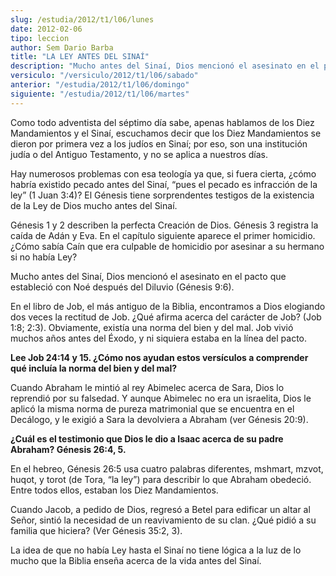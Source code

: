 ```yaml
---
slug: /estudia/2012/t1/l06/lunes
date: 2012-02-06
tipo: leccion
author: Sem Dario Barba
title: "LA LEY ANTES DEL SINAÍ"
description: "Mucho antes del Sinaí, Dios mencionó el asesinato en el pacto que estableció  con Noé después del Diluvio (Gén. 9:6). En el libro de Job, el más antiguo de  la Biblia, encontramos a Dios elogiando dos veces la rectitud de Job. ¿Qué  afirma acerca del carácter de Job? (Job 1:8;..."
versiculo: "/versiculo/2012/t1/l06/sabado"
anterior: "/estudia/2012/t1/l06/domingo"
siguiente: "/estudia/2012/t1/l06/martes"
---
```


Como todo adventista del séptimo día sabe, apenas hablamos de los Diez Mandamientos y el Sinaí, escuchamos decir que los Diez Mandamientos se dieron por primera vez a los judíos en Sinaí; por eso, son una institución judía o del Antiguo Testamento, y no se aplica a nuestros días.

Hay numerosos problemas con esa teología ya que, si fuera cierta, ¿cómo habría existido pecado antes del Sinaí, “pues el pecado es infracción de la ley” (1 Juan 3:4)? El Génesis tiene sorprendentes testigos de la existencia de la Ley de Dios mucho antes del Sinaí.

Génesis 1 y 2 describen la perfecta Creación de Dios. Génesis 3 registra la caída de Adán y Eva. En el capítulo siguiente aparece el primer homicidio. ¿Cómo sabía Caín que era culpable de homicidio por asesinar a su hermano si no había Ley?

Mucho antes del Sinaí, Dios mencionó el asesinato en el pacto que estableció con Noé después del Diluvio (Génesis 9:6).

En el libro de Job, el más antiguo de la Biblia, encontramos a Dios elogiando dos veces la rectitud de Job. ¿Qué afirma acerca del carácter de Job? (Job 1:8; 2:3). Obviamente, existía una norma del bien y del mal. Job vivió muchos años antes del Éxodo, y ni siquiera estaba en la línea del pacto.

**Lee Job 24:14 y 15. ¿Cómo nos ayudan estos versículos a comprender qué incluía la norma del bien y del mal?**

Cuando Abraham le mintió al rey Abimelec acerca de Sara, Dios lo reprendió por su falsedad. Y aunque Abimelec no era un israelita, Dios le aplicó la misma norma de pureza matrimonial que se encuentra en el Decálogo, y le exigió a Sara la devolviera a Abraham (ver Génesis 20:9).

**¿Cuál es el testimonio que Dios le dio a Isaac acerca de su padre Abraham? Génesis 26:4, 5.**

En el hebreo, Génesis 26:5 usa cuatro palabras diferentes, mshmart, mzvot, huqot, y torot (de Tora, “la ley”) para describir lo que Abraham obedeció. Entre todos ellos, estaban los Diez Mandamientos.

Cuando Jacob, a pedido de Dios, regresó a Betel para edificar un altar al Señor, sintió la necesidad de un reavivamiento de su clan. ¿Qué pidió a su familia que hiciera? (Ver Génesis 35:2, 3).

La idea de que no había Ley hasta el Sinaí no tiene lógica a la luz de lo mucho que la Biblia enseña acerca de la vida antes del Sinaí.
